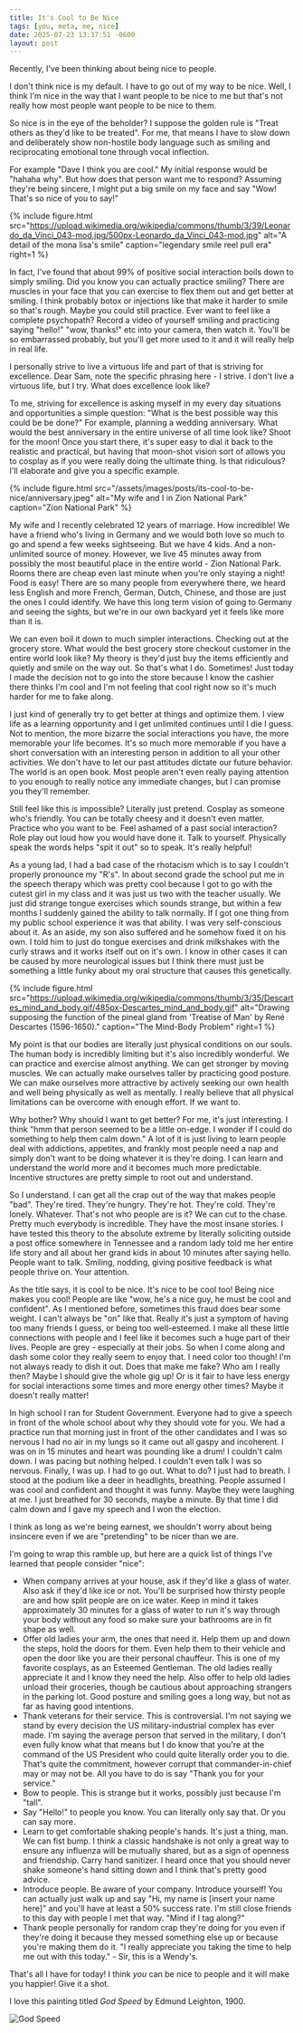 ```yaml
---
title: It's Cool to Be Nice
tags: [you, meta, me, nice]
date: 2025-07-23 13:37:51 -0600
layout: post
---
```

Recently, I've been thinking about being nice to people.

I don't think nice is my default. I have to go out of my way to be nice. Well, I think I'm nice in the way that I want people to be nice to me but that's not really how most people want people to be nice to them.

So nice is in the eye of the beholder? I suppose the golden rule is "Treat others as they'd like to be treated". For me, that means I have to slow down and deliberately show non-hostile body language such as smiling and reciprocating emotional tone through vocal inflection.

For example "Dave I think you are cool." My initial response would be "hahaha why". But how does that person want me to respond? Assuming they're being sincere, I might put a big smile on my face and say "Wow! That's so nice of you to say!"

{% include figure.html
	src="https://upload.wikimedia.org/wikipedia/commons/thumb/3/39/Leonardo_da_Vinci_043-mod.jpg/500px-Leonardo_da_Vinci_043-mod.jpg"
	alt="A detail of the mona lisa's smile"
	caption="legendary smile reel pull era"
	right=1 
%}

In fact, I've found that about 99% of positive social interaction boils down to simply smiling. Did you know you can actually practice smiling? There are muscles in your face that you can exercise to flex them out and get better at smiling. I think probably botox or injections like that make it harder to smile so that's rough. Maybe you could still practice. Ever want to feel like a complete psychopath? Record a video of yourself smiling and practicing saying "hello!" "wow, thanks!" etc into your camera, then watch it. You'll be so embarrassed probably, but you'll get more used to it and it will really help in real life.

I personally strive to live a virtuous life and part of that is striving for excellence. Dear Sam, note the specific phrasing here - I strive. I don't live a virtuous life, but I try. What does excellence look like?

To me, striving for excellence is asking myself in my every day situations and opportunities a simple question: "What is the best possible way this could be be done?" For example, planning a wedding anniversary. What would the best anniversary in the entire universe of all time look like? Shoot for the moon! Once you start there, it's super easy to dial it back to the realistic and practical, but having that moon-shot vision sort of allows you to cosplay as if you were really doing the ultimate thing. Is that ridiculous? I'll elaborate and give you a specific example.

{% include figure.html
	src="/assets/images/posts/its-cool-to-be-nice/anniversary.jpeg"
	alt="My wife and I in Zion National Park"
	caption="Zion National Park"
%}

My wife and I recently celebrated 12 years of marriage. How incredible! We have a friend who's living in Germany and we would both love so much to go and spend a few weeks sightseeing. But we have 4 kids. And a non-unlimited source of money. However, we live 45 minutes away from possibly the most beautiful place in the entire world - Zion National Park. Rooms there are cheap even last minute when you're only staying a night! Food is easy! There are so many people from everywhere there, we heard less English and more French, German, Dutch, Chinese, and those are just the ones I could identify. We have this long term vision of going to Germany and seeing the sights, but we're in our own backyard yet it feels like more than it is.

We can even boil it down to much simpler interactions. Checking out at the grocery store. What would the best grocery store checkout customer in the entire world look like? My theory is they'd just buy the items efficiently and quietly and smile on the way out. So that's what I do. Sometimes! Just today I made the decision not to go into the store because I know the cashier there thinks I'm cool and I'm not feeling that cool right now so it's much harder for me to fake along.

I just kind of generally try to get better at things and optimize them. I view life as a learning opportunity and I get unlimited continues until I die I guess. Not to mention, the more bizarre the social interactions you have, the more memorable your life becomes. It's so much more memorable if you have a short conversation with an interesting person in addition to all your other activities. We don't have to let our past attitudes dictate our future behavior. The world is an open book. Most people aren't even really paying attention to you enough to really notice any immediate changes, but I can promise you they'll remember.

Still feel like this is impossible? Literally just pretend. Cosplay as someone who's friendly. You can be totally cheesy and it doesn't even matter. Practice who you want to be. Feel ashamed of a past social interaction? Role play out loud how you would have done it. Talk to yourself. Physically speak the words helps "spit it out" so to speak. It's really helpful!

As a young lad, I had a bad case of the rhotacism which is to say I couldn't properly pronounce my "R's". In about second grade the school put me in the speech therapy which was pretty cool because I got to go with the cutest girl in my class and it was just us two with the teacher usually. We just did strange tongue exercises which sounds strange, but within a few months I suddenly gained the ability to talk normally. If I got one thing from my public school experience it was that ability. I was very self-conscious about it. As an aside, my son also suffered and he somehow fixed it on his own. I told him to just do tongue exercises and drink milkshakes with the curly straws and it works itself out on it's own. I know in other cases it can be caused by more neurological issues but I think there must just be something a little funky about my oral structure that causes this genetically.

{% include figure.html
	src="https://upload.wikimedia.org/wikipedia/commons/thumb/3/35/Descartes_mind_and_body.gif/485px-Descartes_mind_and_body.gif"
	alt="Drawing supposing the function of the pineal gland from 'Treatise of Man' by René Descartes (1596-1650)."
	caption="The Mind-Body Problem"
	right=1
%}

My point is that our bodies are literally just physical conditions on our souls. The human body is incredibly limiting but it's also incredibly wonderful. We can practice and exercise almost anything. We can get stronger by moving muscles. We can actually make ourselves taller by practicing good posture. We can make ourselves more attractive by actively seeking our own health and well being physically as well as mentally. I really believe that all physical limitations can be overcome with enough effort. If we want to.

Why bother? Why should I want to get better? For me, it's just interesting. I think "hmm that person seemed to be a little on-edge. I wonder if I could do something to help them calm down." A lot of it is just living to learn people deal with addictions, appetites, and frankly most people need a nap and simply don't want to be doing whatever it is they're doing. I can learn and understand the world more and it becomes much more predictable. Incentive structures are pretty simple to root out and understand.

So I understand. I can get all the crap out of the way that makes people "bad". They're tired. They're hungry. They're hot. They're cold. They're lonely. Whatever. That's not who people are is it? We can cut to the chase. Pretty much everybody is incredible. They have the most insane stories. I have tested this theory to the absolute extreme by literally soliciting outside a post office somewhere in Tennessee and a random lady told me her entire life story and all about her grand kids in about 10 minutes after saying hello. People want to talk. Smiling, nodding, giving positive feedback is what people thrive on. Your attention.

As the title says, it is cool to be nice. It's nice to be cool too! Being nice makes you cool! People are like "wow, he's a nice guy, he must be cool and confident". As I mentioned before, sometimes this fraud does bear some weight. I can't always be "on" like that. Really it's just a symptom of having too many friends I guess, or being too well-esteemed. I make all these little connections with people and I feel like it becomes such a huge part of their lives. People are grey - especially at their jobs. So when I come along and dash some color they really seem to enjoy that. I need color too though! I'm not always ready to dish it out. Does that make me fake? Who am I really then? Maybe I should give the whole gig up! Or is it fair to have less energy for social interactions some times and more energy other times? Maybe it doesn't really matter!

In high school I ran for Student Government. Everyone had to give a speech in front of the whole school about why they should vote for you. We had a practice run that morning just in front of the other candidates and I was so nervous I had no air in my lungs so it came out all gaspy and incoherent. I was on in 15 minutes and heart was pounding like a drum! I couldn't calm down. I was pacing but nothing helped. I couldn't even talk I was so nervous. Finally, I was up. I had to go out. What to do? I just had to breath. I stood at the podium like a deer in headlights, breathing. People assumed I was cool and confident and thought it was funny. Maybe they were laughing at me. I just breathed for 30 seconds, maybe a minute. By that time I did calm down and I gave my speech and I won the election.

I think as long as we're being earnest, we shouldn't worry about being insincere even if we are "pretending" to be nicer than we are.

I'm going to wrap this ramble up, but here are a quick list of things I've learned that people consider "nice":
- When company arrives at your house, ask if they'd like a glass of water. Also ask if they'd like ice or not. You'll be surprised how thirsty people are and how split people are on ice water. Keep in mind it takes approximately 30 minutes for a glass of water to run it's way through your body without any food so make sure your bathrooms are in fit shape as well.
- Offer old ladies your arm, the ones that need it. Help them up and down the steps, hold the doors for them. Even help them to their vehicle and open the door like you are their personal chauffeur. This is one of my favorite cosplays, as an Esteemed Gentleman. The old ladies really appreciate it and I know they need the help. Also offer to help old ladies unload their groceries, though be cautious about approaching strangers in the parking lot. Good posture and smiling goes a long way, but not as far as having good intentions.
- Thank veterans for their service. This is controversial. I'm not saying we stand by every decision the US military-industrial complex has ever made. I'm saying the average person that served in the military, I don't even fully know what that means but I do know that you're at the command of the US President who could quite literally order you to die. That's quite the commitment, however corrupt that commander-in-chief may or may not be. All you have to do is say "Thank you for your service."
- Bow to people. This is strange but it works, possibly just because I'm "tall".
- Say "Hello!" to people you know. You can literally only say that. Or you can say more.
- Learn to get comfortable shaking people's hands. It's just a thing, man. We can fist bump. I think a classic handshake is not only a great way to ensure any influenza will be mutually shared, but as a sign of openness and friendship. Carry hand sanitizer. I heard once that you should never shake someone's hand sitting down and I think that's pretty good advice.
- Introduce people. Be aware of your company. Introduce yourself! You can actually just walk up and say "Hi, my name is [insert your name here]" and you'll have at least a 50% success rate. I'm still close friends to this day with people I met that way. "Mind if I tag along?"
- Thank people personally for random crap they're doing for you even if they're doing it because they messed something else up or because you're making them do it. "I really appreciate you taking the time to help me out with this today." - Sir, this is a Wendy's.

That's all I have for today! I think _you_ can be nice to people and it will make you happier! Give it a shot.

I love this painting titled _God Speed_ by Edmund Leighton, 1900.

![God Speed](https://upload.wikimedia.org/wikipedia/commons/thumb/d/d3/Leighton-God_Speed%21.jpg/500px-Leighton-God_Speed%21.jpg)













